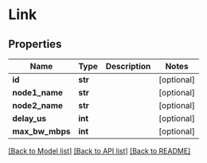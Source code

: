 # Link

## Properties
Name | Type | Description | Notes
------------ | ------------- | ------------- | -------------
**id** | **str** |  | [optional] 
**node1_name** | **str** |  | [optional] 
**node2_name** | **str** |  | [optional] 
**delay_us** | **int** |  | [optional] 
**max_bw_mbps** | **int** |  | [optional] 

[[Back to Model list]](../README.md#documentation-for-models) [[Back to API list]](../README.md#documentation-for-api-endpoints) [[Back to README]](../README.md)


